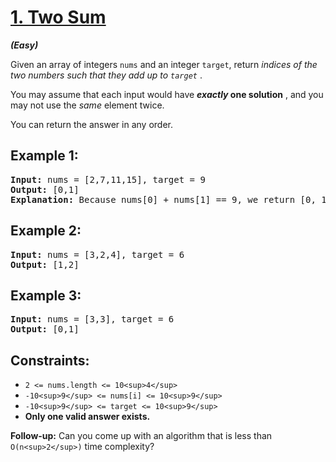# [1. Two Sum](https://leetcode.com/problems/two-sum/)

***(Easy)***

Given an array of integers `nums` and an integer `target`, return  *indices of the two numbers such that they add up to `target`* .

You may assume that each input would have  ***exactly* one solution** , and you may not use the *same* element twice.

You can return the answer in any order.

## **Example 1:**

<pre><strong>Input:</strong> nums = [2,7,11,15], target = 9
<strong>Output:</strong> [0,1]
<strong>Explanation:</strong> Because nums[0] + nums[1] == 9, we return [0, 1].
</pre>

## **Example 2:**

<pre><strong>Input:</strong> nums = [3,2,4], target = 6
<strong>Output:</strong> [1,2]
</pre>

## **Example 3:**

<pre><strong>Input:</strong> nums = [3,3], target = 6
<strong>Output:</strong> [0,1]
</pre>

## **Constraints:**

* `2 <= nums.length <= 10<sup>4</sup>`
* `-10<sup>9</sup> <= nums[i] <= 10<sup>9</sup>`
* `-10<sup>9</sup> <= target <= 10<sup>9</sup>`
* **Only one valid answer exists.**


**Follow-up:** Can you come up with an algorithm that is less than `O(n<sup>2</sup>)` time complexity?
